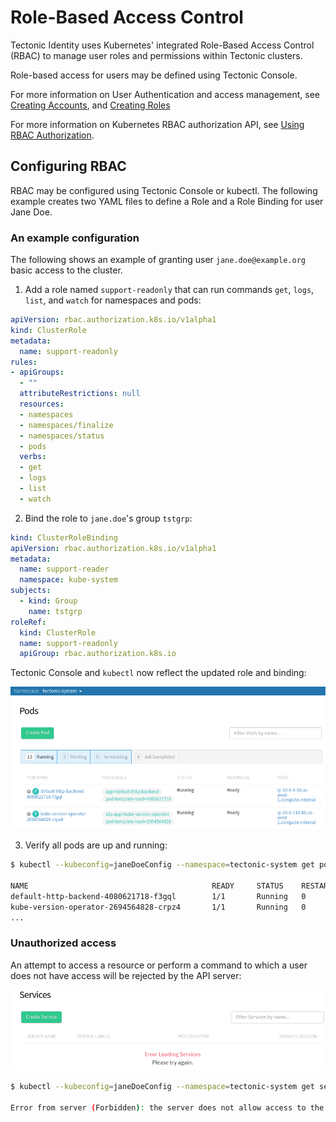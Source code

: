 # Role-Based Access Control

Tectonic Identity uses Kubernetes' integrated Role-Based Access Control (RBAC) to manage user roles and permissions within Tectonic clusters.

Role-based access for users may be defined using Tectonic Console.

For more information on User Authentication and access management, see
[Creating Accounts][creating-accounts], and
[Creating Roles][creating-roles]

For more information on Kubernetes RBAC authorization API, see [Using RBAC Authorization][kubernetes-rbac].

## Configuring RBAC

RBAC may be configured using Tectonic Console or kubectl. The following example creates two YAML files to define a Role and a Role Binding for user Jane Doe.

### An example configuration

The following shows an example of granting user `jane.doe@example.org` basic access to the cluster.

1. Add a role named `support-readonly` that can run commands `get`, `logs`, `list`, and `watch` for namespaces and pods:

```yaml
apiVersion: rbac.authorization.k8s.io/v1alpha1
kind: ClusterRole
metadata:
  name: support-readonly
rules:
- apiGroups:
  - ""
  attributeRestrictions: null
  resources:
  - namespaces
  - namespaces/finalize
  - namespaces/status
  - pods
  verbs:
  - get
  - logs
  - list
  - watch
```

2. Bind the role to `jane.doe`'s group `tstgrp`:

```yaml
kind: ClusterRoleBinding
apiVersion: rbac.authorization.k8s.io/v1alpha1
metadata:
  name: support-reader
  namespace: kube-system
subjects:
  - kind: Group
    name: tstgrp
roleRef:
  kind: ClusterRole
  name: support-readonly
  apiGroup: rbac.authorization.k8s.io
```

Tectonic Console and `kubectl` now reflect the updated role and binding:

<div class="row">
  <div class="col-lg-10 col-lg-offset-1 col-md-10 col-md-offset-1 col-sm-10 col-sm-offset-1 col-xs-12 col-xs-offset-1">
    <a href="../img/ui-permission-granted.png" class="co-m-screenshot">
      <img src="../img/ui-permission-granted.png">
    </a>
  </div>
</div>

3. Verify all pods are up and running:

```bash
$ kubectl --kubeconfig=janeDoeConfig --namespace=tectonic-system get pods

NAME                                         READY     STATUS    RESTARTS   AGE
default-http-backend-4080621718-f3gql        1/1       Running   0          2h
kube-version-operator-2694564828-crpz4       1/1       Running   0          2h
...
```

### Unauthorized access

An attempt to access a resource or perform a command to which a user does not have access will be rejected by the API server:

<div class="row">
  <div class="col-lg-10 col-lg-offset-1 col-md-10 col-md-offset-1 col-sm-10 col-sm-offset-1 col-xs-12 col-xs-offset-1">
    <a href="../img/ui-permission-notallowed.png" class="co-m-screenshot">
      <img src="../img/ui-permission-notallowed.png">
    </a>
  </div>
</div>

```bash
$ kubectl --kubeconfig=janeDoeConfig --namespace=tectonic-system get services

Error from server (Forbidden): the server does not allow access to the requested resource (get services)
```


[creating-accounts]: creating-accounts.md
[creating-roles]: creating-roles.md
[kubernetes-rbac]: https://kubernetes.io/docs/admin/authorization/rbac/
